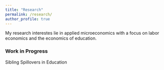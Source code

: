 ```yaml
---
title: "Research"
permalink: /research/
author_profile: true
---
```


My research interestes lie in applied microeconomics with a focus on labor economics and the economics of education.

### Work in Progress
Sibling Spillovers in Education



